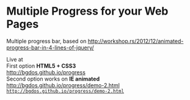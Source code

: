 # Multiple Progress for your Web Pages
Multiple progress bar, based on http://workshop.rs/2012/12/animated-progress-bar-in-4-lines-of-jquery/

Live at </br>
First option <b>HTML5 + CSS3</b></br>
http://bgdos.github.io/progress </br>
Second option works on <b>IE animated</b></br>
http://bgdos.github.io/progress/demo-2.html 
<code>
http://bgdos.github.io/progress/demo-2.html 
</code>
